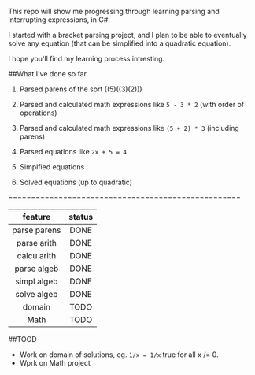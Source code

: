 This repo will show me progressing through learning parsing and interrupting expressions, in C#.

I started with a bracket parsing project, and I plan to be able to eventually solve any equation (that can be simplified into a quadratic equation). 

I hope you'll find my learning process intresting.

##What I've done so far

1. Parsed parens of the sort ((5)((3)(2))) 

2. Parsed and calculated math expressions like `5 - 3 * 2` (with order of operations) 

3. Parsed and calculated math expressions like `(5 + 2) * 3` (including parens) 

4. Parsed equations like `2x + 5 = 4`

5. Simplfied equations

6. Solved equations (up to quadratic)

===================================================

|feature|status|
|:---:|:---:|
|parse parens| DONE|
|parse arith | DONE|
|calcu arith | DONE|
|parse algeb | DONE|
|simpl algeb | DONE| 
|solve algeb | DONE| 
|domain|TODO|
|Math|TODO|
 
##TOOD

- Work on domain of solutions, eg. `1/x = 1/x` true for all x /= 0.
- Wprk on Math project
